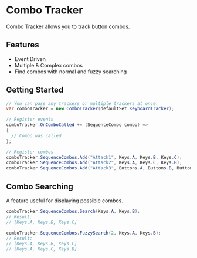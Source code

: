 # Combo Tracker
Combo Tracker allows you to track button combos.

## Features
- Event Driven
- Multiple & Complex combos
- Find combos with normal and fuzzy searching

## Getting Started

```cs
// You can pass any trackers or multiple trackers at once.
var comboTracker = new ComboTracker(defaultSet.KeyboardTracker);

// Register events
comboTracker.OnComboCalled += (SequenceCombo combo) =>
{
  // Combo was called
};

// Register combos
comboTracker.SequenceCombos.Add("Attack1", Keys.A, Keys.B, Keys.C);
comboTracker.SequenceCombos.Add("Attack2", Keys.A, Keys.C, Keys.B);
comboTracker.SequenceCombos.Add("Attack3", Buttons.A, Buttons.B, Buttons.X);
```

## Combo Searching
A feature useful for displaying possible combos.

```cs
comboTracker.SequenceCombos.Search(Keys.A, Keys.B);
// Result:
// [Keys.A, Keys.B, Keys.C]

comboTracker.SequenceCombos.FuzzySearch(2, Keys.A, Keys.B);
// Result:
// [Keys.A, Keys.B, Keys.C]
// [Keys.A, Keys.C, Keys.B]
```
